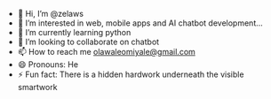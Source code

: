 - 👋 Hi, I’m @zelaws
- 👀 I’m interested in web, mobile apps and AI chatbot development...
- 🌱 I’m currently learning python 
- 💞️ I’m looking to collaborate on chatbot 
- 📫 How to reach me olawaleomiyale@gmail.com 
- 😄 Pronouns: He
- ⚡ Fun fact: There is a hidden hardwork underneath the visible smartwork

<!---
zelaws/zelaws is a ✨ special ✨ repository because its `README.md` (this file) appears on your GitHub profile.
You can click the Preview link to take a look at your changes.
--->
